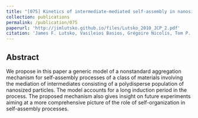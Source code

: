 ```yaml
---
title: "[075] Kinetics of intermediate-mediated self-assembly in nanosized materials: A generic model"
collection: publications
permalink: /publication/075
paperurl: 'http://jimlutsko.github.io/files/Lutsko_2010_JCP_2.pdf'
citation: 'James F. Lutsko, Vasileios Basios, Grégoire Nicolis, Tom P. Caremans, Alexander Aerts, Johan A. Martens, Christine E. A. Kirschhock, and Titus S. van Erp, &quot;Kinetics of intermediate-mediated self-assembly in nanosized materials: A generic model&quot;, <i>J. of Chemical Physics</i>, <strong>132</strong>, 164701 (2010)'
---
```

Abstract
---
We propose in this paper a generic model of a nonstandard aggregation mechanism for self-assembly processes of a class of materials involving the mediation of intermediates consisting of a polydisperse population of nanosized particles. The model accounts for a long induction period in the process. The proposed mechanism also gives insight on future experiments aiming at a more comprehensive picture of the role of self-organization in self-assembly processes.
